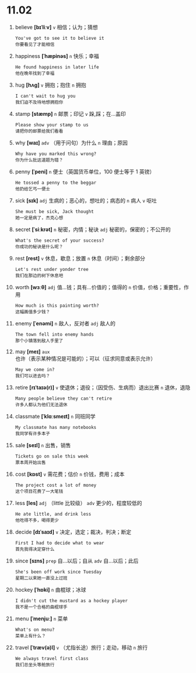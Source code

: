# 11.02

1. believe **[bɪˈliːv]** `v` 相信；认为；猜想

   ```
   You've got to see it to believe it
   你要看见了才能相信
   ```

2. happiness **[ˈhæpinəs]** `n` 快乐；幸福

   ```
   He found happiness in later life
   他在晚年找到了幸福
   ```

3. hug **[hʌɡ]** `v` 拥抱；抱住 `n` 拥抱

   ```
   I can't wait to hug you
   我们迫不及待地想拥抱你
   ```

4. stamp **[stæmp]** `n` 邮票；印记 `v` 跺,踩；在...盖印

   ```
   Please show your stamp to us
   请把你的邮票给我们看看
   ```

5. why **[waɪ]** `adv` （用于问句）为什么 `n` 理由；原因

   ```
   Why have you marked this wrong?
   你为什么批这道题为错？
   ```

6. penny **[ˈpeni]** `n` 便士（英国货币单位，100 便士等于 1 英镑）

   ```
   He tossed a penny to the beggar
   他扔给乞丐一便士
   ```

7. sick **[sɪk]** `adj` 生病的；恶心的，想吐的；病态的 `n` 病人 `v` 呕吐

   ```
   She must be sick, Jack thought
   她一定是病了，杰克心想
   ```

8. secret **[ˈsiːkrət]** `n` 秘密，内情；秘诀 `adj` 秘密的，保密的；不公开的

   ```
   What's the secret of your success?
   你成功的秘诀是什么呢？
   ```

9. rest **[rest]** `v` 休息，歇息；放置 `n` 休息（时间）；剩余部分

   ```
   Let's rest under yonder tree
   我们在那边的树下休息吧
   ```

10. worth **[wɜːθ]** `adj` 值...钱；具有...价值的；值得的 `n` 价值，价格；重要性，作用

    ```
    How much is this painting worth?
    这幅画值多少钱？
    ```

11. enemy **[ˈenəmi]** `n` 敌人，反对者 `adj` 敌人的

    ```
    The town fell into enemy hands
    那个小镇落到敌人手里了
    ```

12. may **[meɪ]** `aux` 也许（表示某种情况是可能的）；可以（征求同意或表示允许）

    ```
    May we come in?
    我们可以进去吗？
    ```

13. retire **[rɪˈtaɪə(r)]** `v` 使退休；退役；（因受伤、生病而）退出比赛 `n` 退休，退隐

    ```
    Many people believe they can't retire
    许多人都认为他们无法退休
    ```

14. classmate **[ˈklɑːsmeɪt]** `n` 同班同学

    ```
    My classmate has many notebooks
    我同学有许多本子
    ```

15. sale **[seɪl]** `n` 出售，销售

    ```
    Tickets go on sale this week
    票本周开始出售
    ```

16. cost **[kɒst]** `v` 需花费；估价 `n` 价钱，费用；成本

    ```
    The project cost a lot of money
    这个项目花费了一大笔钱
    ```

17. less **[les]** `adj` （little 比较级） `adv` 更少的，程度较低的

    ```
    He ate little, and drink less
    他吃得不多，喝得更少
    ```

18. decide **[dɪˈsaɪd]** `v` 决定，选定；裁决，判决；断定

    ```
    First I had to decide what to wear
    首先我得决定穿什么
    ```

19. since **[sɪns]** `prep` 自...以后；自从 `adv` 自...以后；此后

    ```
    She's been off work since Tuesday
    星期二以来她一直没上过班
    ```

20. hockey **[ˈhɒki]** `n` 曲棍球；冰球

    ```
    I didn't cut the mustard as a hockey player
    我不是一个合格的曲棍球手
    ```

21. menu **[ˈmenjuː]** `n` 菜单

    ```
    What's on menu?
    菜单上有什么？
    ```

22. travel **[ˈtræv(ə)l]** `v` （尤指长途）旅行；走动，移动 `n` 旅行
    ```
    We always travel first class
    我们总坐头等舱旅行
    ```
